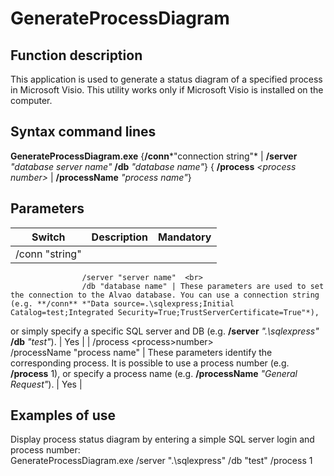 # GenerateProcessDiagram
      
## Function description
     
This application is used to generate a status diagram of a specified process in Microsoft Visio. This utility works only if Microsoft Visio is installed on the computer.
      
## Syntax command lines
      
**GenerateProcessDiagram.exe** {**/conn***"connection string"* | **/server** *"database server name"* **/db**         *"database name"*} { **/process** *&lt;process number&gt;* | **/processName** *"process name"*}
      
## Parameters

| Switch | Description | Mandatory |
| --- | --- | --- |
| /conn "string"  <br>
                    /server "server name"  <br>
                    /db "database name" | These parameters are used to set the connection to the Alvao database. You can use a connection string (e.g. **/conn** *"Data source=.\sqlexpress;Initial Catalog=test;Integrated Security=True;TrustServerCertificate=True"*),
  or simply specify a specific SQL server and DB (e.g. **/server** *".\sqlexpress"* **/db** *"test"*). | Yes |
| /process &lt;process&gt;number&gt;  <br>
                    /processName "process name" | These parameters identify the corresponding process. It is possible to use a process number (e.g. **/process** 1),
  or specify a process name (e.g. **/processName** *"General Request"*). | Yes |

## Examples of use
     
Display process status diagram by entering a simple SQL server login and process number:  
         GenerateProcessDiagram.exe /server ".\sqlexpress" /db "test" /process 1
